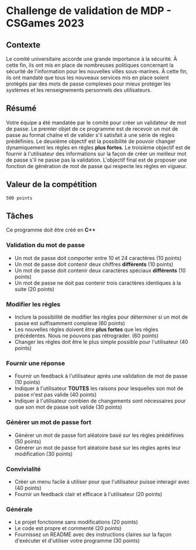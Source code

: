 # Challenge de validation de MDP - CSGames 2023

## Contexte

Le comité universitaire accorde une grande importance à la sécurité. À cette fin, ils ont mis en place de nombreuses politiques concernant la sécurité de l'information pour les nouvelles villes sous-marines. À cette fin, ils ont mandaté que tous les nouveaux services mis en place soient protégés par des mots de passe complexes pour mieux protéger les systèmes et les renseignements personnels des utilisateurs.

## Résumé

Votre équipe a été mandatée par le comité pour créer un validateur de mot de passe. Le premier objet de ce programme est de recevoir un mot de passe au format chaîne et de valider s'il satisfait à une série de règles prédéfinies. Le deuxième objectif est la possibilité de pouvoir changer dynamiquement les règles en règles **plus fortes**. Le troisième objectif est de fournir à l'utilisateur des informations sur la façon de créer un meilleur mot de passe s'il ne passe pas la validation. L'objectif final est de proposer une fonction de génération de mot de passe qui respecte les règles en vigueur.

## Valeur de la compétition

`500 points`

## Tâches

Ce programme doit être créé en **C++**

### Validation du mot de passe

- Un mot de passe doit comporter entre 10 et 24 caractères (10 points)
- Un mot de passe doit contenir deux chiffres **différents** (10 points)
- Un mot de passe doit contenir deux caractères spéciaux **différents** (10 points)
- Un mot de passe ne doit pas contenir trois caractères identiques à la suite (20 points)

### Modifier les règles

- Inclure la possibilité de modifier les règles pour déterminer si un mot de passe est suffisamment complexe (60 points)
- Les nouvelles règles doivent être **plus fortes** que les règles précédentes. Nous ne pouvons pas rétrograder. (60 points)
- Changer les règles doit être le plus simple possible pour l'utilisateur (40 points)

### Fournir une réponse

- Fournir un feedback à l'utilisateur après une validation de mot de passe (10 points)
- Indiquer à l'utilisateur **TOUTES** les raisons pour lesquelles son mot de passe n'est pas valide (40 points)
- Indiquer à l'utilisateur combien de changements sont nécessaires pour que son mot de passe soit valide (30 points)

### Générer un mot de passe fort

- Générer un mot de passe fort aléatoire basé sur les règles prédéfinies (50 points)
- Générer un mot de passe fort aléatoire basé sur les règles après leur modification (30 points)

### Convivialité

- Créer un menu facile à utiliser pour que l'utilisateur puisse interagir avec (40 points)
- Fournir un feedback clair et efficace à l'utilisateur (20 points)

### Générale

- Le projet fonctionne sans modifications (20 points)
- Le code est propre et commenté (20 points)
- Fournissez un README avec des instructions claires sur la façon d'exécuter et d'utiliser votre programme (30 points)

